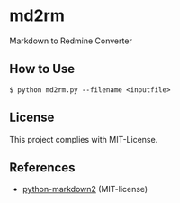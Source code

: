 # md2rm

Markdown to Redmine Converter

## How to Use

```
$ python md2rm.py --filename <inputfile>
```

## License

This project complies with MIT-License.

## References

* [python-markdown2][1] (MIT-license)


[1]:https://github.com/trentm/python-markdown2

